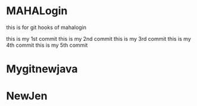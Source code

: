 # MAHALogin
this is for git hooks  of mahalogin

this is my 1st  commit
this is my 2nd  commit 
this is my 3rd  commit
this is my 4th commit
this is my 5th commit






# Mygitnewjava
# NewJen
